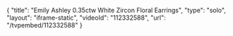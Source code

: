 {
    "title": "Emily   Ashley 0.35ctw White Zircon Floral Earrings",
    "type": "solo",
    "layout": "iframe-static",
    "videoId": "112332588",
    "url": "\/tvpembed\/112332588"
}